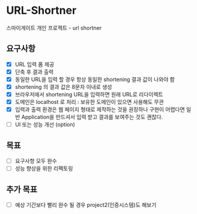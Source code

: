 # URL-Shortner
스마이게이트 개인 프로젝트 - url shortner

## 요구사항

- [X] URL 입력 폼 제공
- [X] 단축 후 결과 출력
- [x] 동일한 URL을 입력 할 경우 항상 동일한 shortening 결과 값이 나와야 함
- [x] shortening 의 결과 값은 8문자 이내로 생성
- [x] 브라우저에서 shortening URL을 입력하면 원래 URL로 리다이렉트
- [x] 도메인은 localhost 로 처리 : 보유한 도메인이 있으면 사용해도 무관
- [x] 입력과 출력 환경은 웹 페이지 형태로 제작하는 것을 권장하나 구현이 어렵다면 일반 Application을 만드셔서 입력 받고 결과를 보여주는 것도 괜찮다.
- [ ] UI 또는 성능 개선 (option)

## 목표
- [ ] 요구사항 모두 완수
- [ ] 성능 향상을 위한 리펙토링

## 추가 목표
- [ ] 예상 기간보다 빨리 완수 될 경우 project2(인증시스템)도 해보기